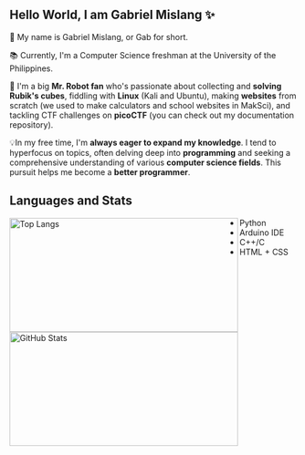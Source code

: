 ## Hello World, I am Gabriel Mislang ✨

💬 My name is Gabriel Mislang, or Gab for short.

📚 Currently, I'm a Computer Science freshman at the University of the Philippines.

🤖 I'm a big **Mr. Robot fan** who's passionate about collecting and **solving Rubik's cubes**, fiddling with **Linux** (Kali and Ubuntu), making **websites** from scratch (we used to make calculators and school websites in MakSci), and tackling CTF challenges on **picoCTF** (you can check out my documentation repository). 

💡In my free time, I'm **always eager to expand my knowledge**. I tend to hyperfocus on topics, often delving deep into **programming** and seeking a comprehensive understanding of various **computer science fields**. This pursuit helps me become a **better programmer**.

## Languages and Stats
<a href="https://github.com/meezlung">
  <img align="left" width="400" height="200" src="https://github-readme-stats-git-masterrstaa-rickstaa.vercel.app/api/top-langs/?username=meezlung&theme=dark" alt="Top Langs" />
</a>

</a>
<a href="https://github.com/meezlung">
  <img align="left" width="400" height="200" src="https://github-readme-stats.vercel.app/api?username=meezlung&theme=dark&show_icons=true" alt="GitHub Stats" />
</a>

 - Python
 - Arduino IDE
 - C++/C
 - HTML + CSS



<!--
**meezlung/meezlung** is a ✨ _special_ ✨ repository because its `README.md` (this file) appears on your GitHub profile.

Here are some ideas to get you started:

- 🔭 I’m currently working on ...
- 🌱 I’m currently learning ...
- 👯 I’m looking to collaborate on ...
- 🤔 I’m looking for help with ...
- 💬 Ask me about ...
- 📫 How to reach me: ...
- 😄 Pronouns: ...
- ⚡ Fun fact: ...
-->
